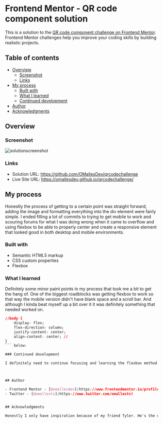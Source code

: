 # Frontend Mentor - QR code component solution

This is a solution to the [QR code component challenge on Frontend Mentor](https://www.frontendmentor.io/challenges/qr-code-component-iux_sIO_H). Frontend Mentor challenges help you improve your coding skills by building realistic projects. 

## Table of contents

- [Overview](#overview)
  - [Screenshot](#screenshot)
  - [Links](#links)
- [My process](#my-process)
  - [Built with](#built-with)
  - [What I learned](#what-i-learned)
  - [Continued development](#continued-development)
- [Author](#author)
- [Acknowledgments](#acknowledgments)


## Overview

### Screenshot

![solutionscreenshot](https://github.com/user-attachments/assets/afecafb3-5acc-45a2-a10b-56600fb52df4)


### Links

- Solution URL: https://github.com/OMallesDev/qrcodechallenge
- Live Site URL: https://omallesdev.github.io/qrcodechallenge/

## My process
Honestly the process of getting to a certain point was straight forward, adding the image and formatting everything into the div element were fairly simple. I ended filling a lot of commits to trying to get mobile to work and scouring forums for what I was doing wrong when it came to overflow and using flexbox to be able to properly center and create a responsive element that looked good in both desktop and mobile environments.

### Built with

- Semantic HTML5 markup
- CSS custom properties
- Flexbox

### What I learned

Definitely some minor paint points in my process that took me a bit to get the hang of. One of the biggest roadblocks was getting flexbox to work so that way the mobile version didn't have blank space and a scroll bar. And although I kinda beat myself up a bit over it it was definitely something that needed worked on.

```css
//body {
    display: flex;
    flex-direction: column;
    justify-content: center;
    align-content: center; //
}
``` below:

### Continued development

I definitely need to continue focusing and learning the flexbox method. It really helped when I was struggling with a mobile issue that I couldn't seem to fix any other way. Definitely just overall need to continue practicing and learning the "best ways to do things.



## Author

- Frontend Mentor - [@omallesdev](https://www.frontendmentor.io/profile/omallesdev)
- Twitter - [@omallestv](https://www.twitter.com/omallestv)


## Acknowledgments

Honestly I only have inspiration because of my friend Tyler. He's the one who has constantly pushed me to be better and do better throughout my life and he's the reason why even at the age of 35 I'm trying something new and learning.


